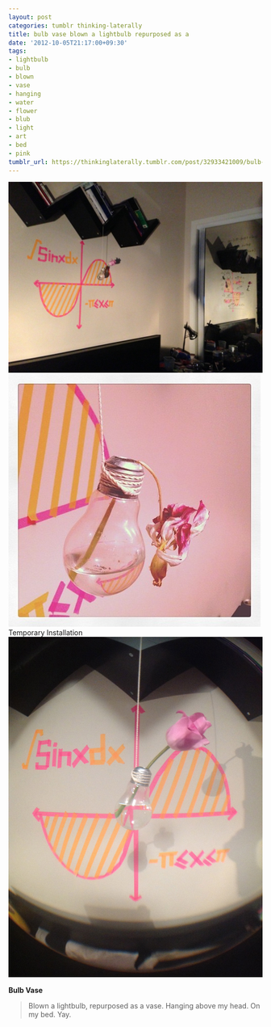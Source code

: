 ```yaml
---
layout: post
categories: tumblr thinking-laterally
title: bulb vase blown a lightbulb repurposed as a
date: '2012-10-05T21:17:00+09:30'
tags:
- lightbulb
- bulb
- blown
- vase
- hanging
- water
- flower
- blub
- light
- art
- bed
- pink
tumblr_url: https://thinkinglaterally.tumblr.com/post/32933421009/bulb-vase-blown-a-lightbulb-repurposed-as-a
---
```

 ![](/content/images/tumblr/thinking-laterally/tumblr_mbf4qtHgVF1qh9he3o3_1280.jpg)  
 ![](/content/images/tumblr/thinking-laterally/tumblr_mbf4qtHgVF1qh9he3o6_r1_500.jpg)  
Temporary Installation ![](/content/images/tumblr/thinking-laterally/tumblr_mbf4qtHgVF1qh9he3o2_1280.jpg)  
  

**Bulb Vase**

> Blown a lightbulb, repurposed as a vase. Hanging above my head. On my bed. Yay.

